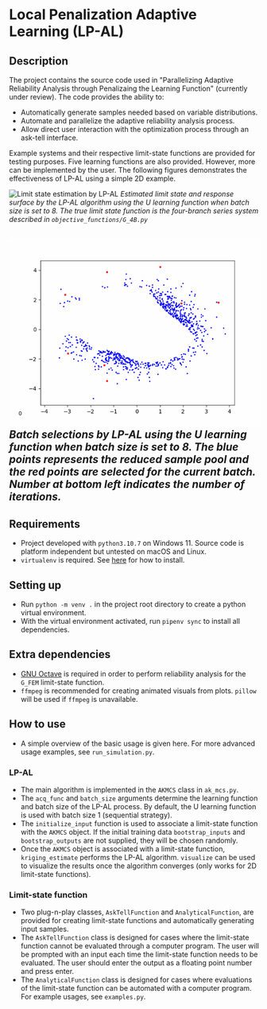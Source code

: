 # Local Penalization Adaptive Learning (LP-AL)

## Description
The project contains the source code used in "Parallelizing Adaptive Reliability Analysis through Penalizaing the Learning Function" (currently under review). The code provides the ability to:
* Automatically generate samples needed based on variable distributions.
* Automate and parallelize the adaptive reliability analysis process.
* Allow direct user interaction with the optimization process through an ask-tell interface.

Example systems and their respective limit-state functions are provided for testing purposes. Five learning functions are also provided. However, more can be implemented by the user. The following figures demonstrates the effectiveness of LP-AL using a simple 2D example.

![Limit state estimation by LP-AL]((https://github.com/GuangchenW/LP-AL/blob/main/additional_figures/4B_U_8.png))
*Estimated limit state and response surface by the LP-AL algorithm using the U learning function when batch size is set to 8. The true limit state function is the four-branch series system described in `objective_functions/G_4B.py`*

![Batch selections by LP-AL](https://github.com/GuangchenW/LP-AL/blob/main/additional_figures/4B_U_8.gif)
*Batch selections by LP-AL using the U learning function when batch size is set to 8. The blue points represents the reduced sample pool and the red points are selected for the current batch. Number at bottom left indicates the number of iterations.*
---

## Requirements
* Project developed with `python3.10.7` on Windows 11. Source code is platform independent but untested on macOS and Linux.
* `virtualenv` is required. See [here](https://virtualenv.pypa.io/en/latest/installation.html) for how to install.

## Setting up
* Run `python -m venv .` in the project root directory to create a python virtual environment.
* With the virtual environment activated, run `pipenv sync` to install all dependencies.

## Extra dependencies
* [GNU Octave](https://octave.org/) is required in order to perform reliability analysis for the `G_FEM` limit-state function.
* `ffmpeg` is recommended for creating animated visuals from plots. `pillow` will be used if `ffmpeg` is unavailable.

## How to use
* A simple overview of the basic usage is given here. For more advanced usage examples, see `run_simulation.py`.
### LP-AL
* The main algorithm is implemented in the `AKMCS` class in `ak_mcs.py`.
* The `acq_func` and `batch_size` arguments determine the learning function and batch size of the LP-AL process. By default, the U learning function is used with batch size 1 (sequential strategy).
* The `initialize_input` function is used to associate a limit-state function with the `AKMCS` object. If the initial training data `bootstrap_inputs` and `bootstrap_outputs` are not supplied, they will be chosen randomly.
* Once the `AKMCS` object is associated with a limit-state function, `kriging_estimate` performs the LP-AL algorithm. `visualize` can be used to visualize the results once the algorithm converges (only works for 2D limit-state functions).

### Limit-state function
* Two plug-n-play classes, `AskTellFunction` and `AnalyticalFunction`, are provided for creating limit-state functions and automatically generating input samples.
* The `AskTellFunction` class is designed for cases where the limit-state function cannot be evaluated through a computer program. The user will be prompted with an input each time the limit-state function needs to be evaluated. The user should enter the output as a floating point number and press enter. 
* The `AnalyticalFunction` class is designed for cases where evaluations of the limit-state function can be automated with a computer program. For example usages, see `examples.py`.

